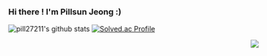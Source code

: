 ### Hi there ! I'm Pillsun Jeong :)

![pill27211's github stats](https://github-readme-stats.vercel.app/api?username=pill27211&show_icons=true&theme=merko)
[![Solved.ac Profile](http://mazassumnida.wtf/api/v2/generate_badge?boj=pill27211)](https://solved.ac/pill27211/)


<p align="right">
  <a href="https://hits.seeyoufarm.com"><img src="https://hits.seeyoufarm.com/api/count/incr/badge.svg?url=https%3A%2F%2Fgithub.com%2Fpill27211&count_bg=%2379C83D&title_bg=%23555555&icon=&icon_color=%23E7E7E7&title=hits&edge_flat=false"/></a><br>
</p>
